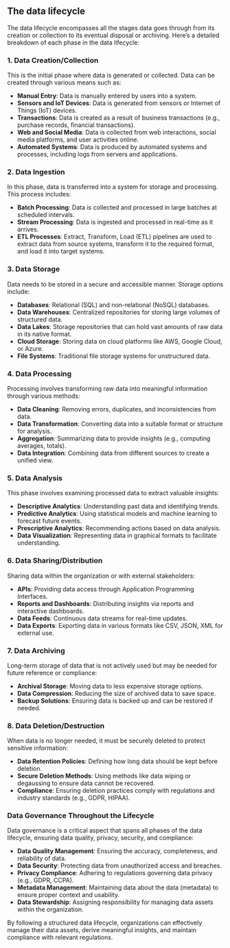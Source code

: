 ## The data lifecycle

The data lifecycle encompasses all the stages data goes through from its creation or collection to its eventual disposal or archiving. Here’s a detailed breakdown of each phase in the data lifecycle:

### 1. Data Creation/Collection
This is the initial phase where data is generated or collected. Data can be created through various means such as:

- **Manual Entry**: Data is manually entered by users into a system.
- **Sensors and IoT Devices**: Data is generated from sensors or Internet of Things (IoT) devices.
- **Transactions**: Data is created as a result of business transactions (e.g., purchase records, financial transactions).
- **Web and Social Media**: Data is collected from web interactions, social media platforms, and user activities online.
- **Automated Systems**: Data is produced by automated systems and processes, including logs from servers and applications.

### 2. Data Ingestion
In this phase, data is transferred into a system for storage and processing. This process includes:

- **Batch Processing**: Data is collected and processed in large batches at scheduled intervals.
- **Stream Processing**: Data is ingested and processed in real-time as it arrives.
- **ETL Processes**: Extract, Transform, Load (ETL) pipelines are used to extract data from source systems, transform it to the required format, and load it into target systems.

### 3. Data Storage
Data needs to be stored in a secure and accessible manner. Storage options include:

- **Databases**: Relational (SQL) and non-relational (NoSQL) databases.
- **Data Warehouses**: Centralized repositories for storing large volumes of structured data.
- **Data Lakes**: Storage repositories that can hold vast amounts of raw data in its native format.
- **Cloud Storage**: Storing data on cloud platforms like AWS, Google Cloud, or Azure.
- **File Systems**: Traditional file storage systems for unstructured data.

### 4. Data Processing
Processing involves transforming raw data into meaningful information through various methods:

- **Data Cleaning**: Removing errors, duplicates, and inconsistencies from data.
- **Data Transformation**: Converting data into a suitable format or structure for analysis.
- **Aggregation**: Summarizing data to provide insights (e.g., computing averages, totals).
- **Data Integration**: Combining data from different sources to create a unified view.

### 5. Data Analysis
This phase involves examining processed data to extract valuable insights:

- **Descriptive Analytics**: Understanding past data and identifying trends.
- **Predictive Analytics**: Using statistical models and machine learning to forecast future events.
- **Prescriptive Analytics**: Recommending actions based on data analysis.
- **Data Visualization**: Representing data in graphical formats to facilitate understanding.

### 6. Data Sharing/Distribution
Sharing data within the organization or with external stakeholders:

- **APIs**: Providing data access through Application Programming Interfaces.
- **Reports and Dashboards**: Distributing insights via reports and interactive dashboards.
- **Data Feeds**: Continuous data streams for real-time updates.
- **Data Exports**: Exporting data in various formats like CSV, JSON, XML for external use.

### 7. Data Archiving
Long-term storage of data that is not actively used but may be needed for future reference or compliance:

- **Archival Storage**: Moving data to less expensive storage options.
- **Data Compression**: Reducing the size of archived data to save space.
- **Backup Solutions**: Ensuring data is backed up and can be restored if needed.

### 8. Data Deletion/Destruction
When data is no longer needed, it must be securely deleted to protect sensitive information:

- **Data Retention Policies**: Defining how long data should be kept before deletion.
- **Secure Deletion Methods**: Using methods like data wiping or degaussing to ensure data cannot be recovered.
- **Compliance**: Ensuring deletion practices comply with regulations and industry standards (e.g., GDPR, HIPAA).

### Data Governance Throughout the Lifecycle
Data governance is a critical aspect that spans all phases of the data lifecycle, ensuring data quality, privacy, security, and compliance:

- **Data Quality Management**: Ensuring the accuracy, completeness, and reliability of data.
- **Data Security**: Protecting data from unauthorized access and breaches.
- **Privacy Compliance**: Adhering to regulations governing data privacy (e.g., GDPR, CCPA).
- **Metadata Management**: Maintaining data about the data (metadata) to ensure proper context and usability.
- **Data Stewardship**: Assigning responsibility for managing data assets within the organization.

By following a structured data lifecycle, organizations can effectively manage their data assets, derive meaningful insights, and maintain compliance with relevant regulations.